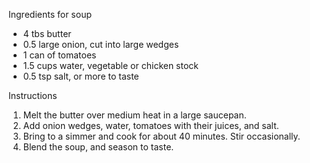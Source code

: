 Ingredients for soup

- 4 tbs butter
- 0.5 large onion, cut into large wedges
- 1 can of tomatoes
- 1.5 cups water, vegetable or chicken stock
- 0.5 tsp salt, or more to taste
  
Instructions

1. Melt the butter over medium heat in a large saucepan.
2. Add onion wedges, water, tomatoes with their juices, and salt.
3. Bring to a simmer and cook for about 40 minutes. Stir occasionally.
4. Blend the soup, and season to taste.
